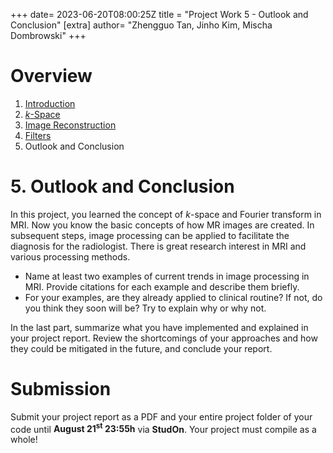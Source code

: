 +++
date= 2023-06-20T08:00:25Z
title = "Project Work 5 - Outlook and Conclusion"
[extra]
author= "Zhengguo Tan, Jinho Kim, Mischa Dombrowski"
+++

# Overview

1) [Introduction](../introduction)
2) [*k*-Space](../kspace)
3) [Image Reconstruction](../fftshift)
4) [Filters](../filters) 
5) Outlook and Conclusion


# 5. Outlook and Conclusion
In this project, you learned the concept of $k$-space and Fourier transform in MRI.
Now you know the basic concepts of how MR images are created.
In subsequent steps, image processing can be applied to facilitate the diagnosis for the radiologist.
There is great research interest in MRI and various processing methods.

* Name at least two examples of current trends in image processing in MRI. Provide citations for each example and describe them briefly.
* For your examples, are they already applied to clinical routine? If not, do you think they soon will be? Try to explain why or why not.

In the last part, summarize what you have implemented and explained in your project report. Review the shortcomings of your approaches and how they could be mitigated in the future, and conclude your report.

# Submission

Submit your project report as a PDF and your entire project folder of your code until **August 21<sup>st</sup> 23:55h** via **StudOn**.
Your project must compile as a whole!
